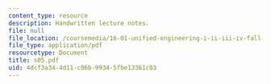 ```yaml
---
content_type: resource
description: Handwritten lecture notes.
file: null
file_location: /coursemedia/16-01-unified-engineering-i-ii-iii-iv-fall-2005-spring-2006/4dcf3a344d11c06b99345fbe13361c03_s05.pdf
file_type: application/pdf
resourcetype: Document
title: s05.pdf
uid: 4dcf3a34-4d11-c06b-9934-5fbe13361c03
---
```

